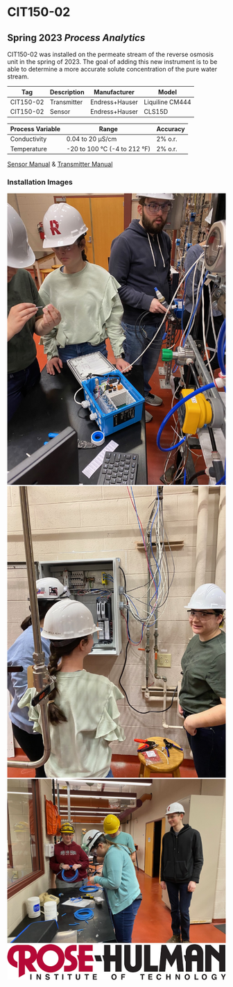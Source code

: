# CIT150-02
## Spring 2023 *Process Analytics*

CIT150-02 was installed on the permeate stream of the reverse osmosis unit in the spring of 2023. The goal of adding this new instrument is to be able to determine a more accurate solute concentration of the pure water stream.

| Tag | Description | Manufacturer | Model | 
| ----------- | ----------- | ---- | ---- |
| CIT150-02 | Transmitter | Endress+Hauser | Liquiline CM444 |
| CIT150-02 | Sensor | Endress+Hauser | CLS15D |

| Process Variable | Range | Accuracy |
| ---- | ---- | ---- |
| Conductivity | 0.04 to 20 μS/cm | 2% o.r. |
| Temperature | -20 to 100 °C (-4 to 212 °F) | 2% o.r. |

[Sensor Manual](https://portal.endress.com/wa001/dla/5000549/5588/000/03/BA01147CEN_0417.pdf) & [Transmitter Manual](https://portal.endress.com/wa001/dla/5000301/8271/000/09/BA00444CEN_2017.pdf)

### Installation Images
![1](https://github.com/henthornlab/CIT150-02/blob/main/cit150-02-install-6.jpeg)
![2](https://github.com/henthornlab/CIT150-02/blob/main/cit150-02-install-2.jpeg)
![3](https://github.com/henthornlab/CIT150-02/blob/main/cit150-02-install-4.jpeg)
![Rose-Hulman Logo](https://github.com/edorfmueller/CIT150-02/blob/main/Rose%20Hulman%20Logo.png)
